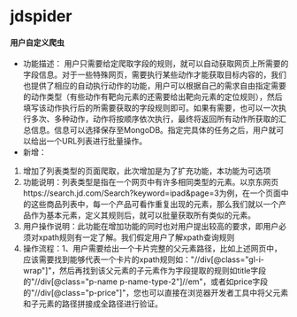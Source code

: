 # jdspider
#### 用户自定义爬虫

- 功能描述：
用户只需要给定爬取字段的规则，就可以自动获取网页上所需要的字段信息。对于一些特殊网页，需要执行某些动作才能获取目标内容的，我们也提供了相应的自动执行动作的功能，用户可以根据自己的需求自由指定需要的动作类型（有些动作有靶向元素的还需要给出靶向元素的定位规则），然后填写该动作执行后的所需要获取的字段规则即可。如果有需要，也可以一次执行多次、多种动作，动作将按顺序依次执行，最终将返回所有动作所获取的汇总信息。信息可以选择保存至MongoDB。指定完具体的任务之后，用户就可以给出一个URL列表进行批量操作。
- 新增：
1. 增加了列表类型的页面爬取，此次增加是为了扩充功能，本功能为可选项
2. 功能说明：列表类型是指在一个网页中有许多相同类型的元素。以京东网页https://search.jd.com/Search?keyword=ipad&page=3为例，在一个页面中的这些商品列表中，每一个产品可看作重复出现的元素，那么我们就以一个产品作为基本元素，定义其规则后，就可以批量获取所有类似的元素。
3. 用户操作说明：此功能在增加功能的同时也对用户提出较高的要求，即用户必须对xpath规则有一定了解。我们假定用户了解xpath查询规则
4. 操作流程：1、用户需要给出一个卡片完整的父元素路径，比如上述网页中，应该需要找到能够代表一个卡片的xpath规则如："//div[@class="gl-i-wrap"]"，然后再找到该父元素的子元素作为字段提取的规则如title字段的"//div[@class="p-name p-name-type-2"]//em"，或者如price字段的"//div[@class=\"p-price\"]"，您也可以直接在浏览器开发者工具中将父元素和子元素的路径拼接成全路径进行验证。